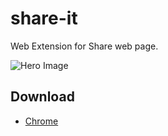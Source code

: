# share-it
Web Extension for Share web page.

![Hero Image]()

## Download
* [Chrome](https://chrome.google.com/webstore/detail/share-it/kmfmfcdigkgfhmnopjfdnaikhjkmmplm)
